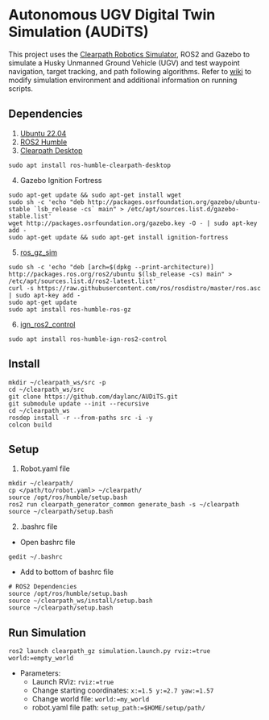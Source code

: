 # Autonomous UGV Digital Twin Simulation (AUDiTS)
This project uses the [Clearpath Robotics Simulator](https://docs.clearpathrobotics.com/docs/ros/tutorials/simulator/overview), ROS2 and Gazebo to simulate a Husky Unmanned Ground Vehicle (UGV) and test waypoint navigation, target tracking, and path following algorithms. Refer to [wiki](https://github.com/daylanc/AUDiTS/wiki#introduction) to modify simulation environment and additional information on running scripts.

## Dependencies
1. [Ubuntu 22.04](https://releases.ubuntu.com/jammy/)
2. [ROS2 Humble](https://docs.ros.org/en/humble/Installation/Ubuntu-Install-Debs.html)
3. [Clearpath Desktop](https://github.com/clearpathrobotics/clearpath_desktop)
```
sudo apt install ros-humble-clearpath-desktop
```
4. Gazebo Ignition Fortress
```
sudo apt-get update && sudo apt-get install wget
sudo sh -c 'echo "deb http://packages.osrfoundation.org/gazebo/ubuntu-stable `lsb_release -cs` main" > /etc/apt/sources.list.d/gazebo-stable.list'
wget http://packages.osrfoundation.org/gazebo.key -O - | sudo apt-key add -
sudo apt-get update && sudo apt-get install ignition-fortress
```
5. [ros_gz_sim](https://github.com/gazebosim/ros_gz/tree/humble)
```
sudo sh -c 'echo "deb [arch=$(dpkg --print-architecture)] http://packages.ros.org/ros2/ubuntu $(lsb_release -cs) main" > /etc/apt/sources.list.d/ros2-latest.list'
curl -s https://raw.githubusercontent.com/ros/rosdistro/master/ros.asc | sudo apt-key add -
sudo apt-get update
sudo apt install ros-humble-ros-gz
```
6. [ign_ros2_control](https://github.com/ros-controls/gz_ros2_control/tree/humble)
```
sudo apt install ros-humble-ign-ros2-control
```

## Install
```
mkdir ~/clearpath_ws/src -p
cd ~/clearpath_ws/src
git clone https://github.com/daylanc/AUDiTS.git
git submodule update --init --recursive
cd ~/clearpath_ws
rosdep install -r --from-paths src -i -y
colcon build
```

## Setup
1. Robot.yaml file
```
mkdir ~/clearpath/
cp </path/to/robot.yaml> ~/clearpath/
source /opt/ros/humble/setup.bash
ros2 run clearpath_generator_common generate_bash -s ~/clearpath
source ~/clearpath/setup.bash
```
2. .bashrc file
- Open bashrc file
```
gedit ~/.bashrc
```
- Add to bottom of bashrc file
```
# ROS2 Dependencies
source /opt/ros/humble/setup.bash
source ~/clearpath_ws/install/setup.bash
source ~/clearpath/setup.bash
```

## Run Simulation
```
ros2 launch clearpath_gz simulation.launch.py rviz:=true world:=empty_world
```
- Parameters:
  - Launch RViz: ``` rviz:=true ```
  - Change starting coordinates: ``` x:=1.5 y:=2.7 yaw:=1.57 ```
  - Change world file: ``` world:=my_world ```
  - robot.yaml file path: ``` setup_path:=$HOME/setup/path/ ```
  
 
